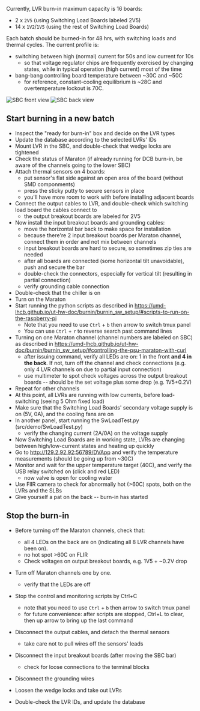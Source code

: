 Currently, LVR burn-in maximum capacity is 16 boards:
- 2 x `2V5` (using Switching Load Boards labeled 2V5)
- 14 x `1V2`/`1V5` (using the rest of Switching Load Boards)

Each batch should be burned-in for 48 hrs, with switching loads and thermal cycles. The current profile is:
- switching between high (normal) current for 50s and low current for 10s
  - so that voltage regulator chips are frequently exercised by changing states, while in typical operation (high current) most of the time    
- bang-bang controlling board temperature between ~30C and ~50C
  - for reference, constant-cooling equilibrium is ~28C and overtemperature lockout is 70C.

![SBC front view](../burnin_hw_setup/SBC_front.png)
![SBC back view](../burnin_hw_setup/SBC_back.png)
  
## Start burning in a new batch
- Inspect the "ready for burn-in" box and decide on the LVR types
- Update the database according to the selected LVRs' IDs
- Mount LVR in the SBC, and double-check that wedge locks are tightened
- Check the status of Maraton (if already running for DCB burn-in, be aware of the channels going to the lower SBC)
- Attach thermal sensors on 4 boards:
  - put sensor's flat side against an open area of the board (without SMD componments)
  - press the sticky putty to secure sensors in place
  - you'll have more room to work with before installing adjacent boards
- Connect the output cables to LVR, and double-check which switching load board the cables connect to
  - the output breakout boards are labeled for 2V5 
- Now install the input breakout boards and grounding cables:
  - move the horizontal bar back to make space for installation 
  - because there're 2 input breakout boards per Maraton channel, connect them in order and not mix between channels 
  - input breakout boards are hard to secure, so sometimes zip ties are needed
  - after all boards are connected (some horizontal tilt unavoidable), push and secure the bar
  - double-check the connectors, especially for vertical tilt (resulting in partial connection)
  - verify grounding cable connection
- Double-check that the chiller is on
- Turn on the Maraton
- Start running the python scripts as described in https://umd-lhcb.github.io/ut-hw-doc/burnin/burnin_sw_setup/#scripts-to-run-on-the-raspberry-pi
  - Note that you need to use `Ctrl` + `b` then arrow to switch tmux panel
  - You can use `Ctrl` + `r` to reverse search past command lines
- Turning on one Maraton channel (channel numbers are labeled on SBC) as described in https://umd-lhcb.github.io/ut-hw-doc/burnin/burnin_sw_setup/#controlling-the-psu-maraton-with-curl
  - after issuing command, verify all LEDs are on: 1 in the front **and 4 in the back**. If not, turn off the channel and check connections (e.g. only 4 LVR channels on due to partial input connection)
  - use multimeter to spot check voltages across the output breakout boards -- should be the set voltage plus some drop (e.g. 1V5+0.2V)
- Repeat for other channels
- At this point, all LVRs are running with low currents, before load-switching (seeing 5 Ohm fixed load)
- Make sure that the Switching Load Boards' secondary voltage supply is on (5V, 0A), and the cooling fans are on
- In another panel, start running the SwLoadTest.py (src/demo/SwLoadTest.py)
  - verify the changing current (2A/0A) on the voltage supply
- Now Switching Load Boards are in working state, LVRs are changing between high/low-current states and heating up quickly
- Go to http://129.2.92.92:56789/DVApp and verify the temperature measurements (should be going up from ~30C)
- Monitor and wait for the upper temperature target (40C), and verify the USB relay switched on (click and red LED)
  - now valve is open for cooling water
- Use FlIR camera to check for abnormally hot (>60C) spots, both on the LVRs and the SLBs
- Give yourself a pat on the back -- burn-in has started

## Stop the burn-in

- Before turning off the Maraton channels, check that:
  - all 4 LEDs on the back are on (indicating all 8 LVR channels have been on).
  - no hot spot >60C on FLIR
  - Check voltages on output breakout boards, e.g. 1V5 + ~0.2V drop
  
- Turn off Maraton channels one by one.
  - verify that the LEDs are off 

- Stop the control and monitoring scripts by Ctrl+C 
  - note that you need to use `Ctrl` + `b` then arrow to switch tmux panel
  - for future convenience: after scripts are stopped, Ctrl+L to clear, then up arrow to bring up the last command

- Disconnect the output cables, and detach the thermal sensors
  - take care not to pull wires off the sensors' leads

- Disconnect the input breakout boards (after moving the SBC bar)
  - check for loose connections to the terminal blocks

- Disconnect the grounding wires

- Loosen the wedge locks and take out LVRs

- Double-check the LVR IDs, and update the database
